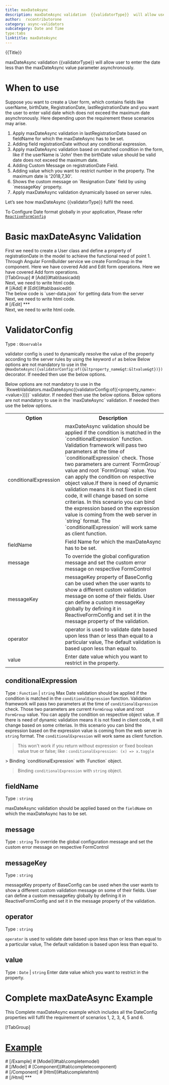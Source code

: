 ```yaml
---
title: maxDateAsync  
description: maxDateAsync validation  {{validatorType}}  will allow user to enter the date less than the maxDateAsync value parameter.
author:  rxcontributorone
category: async-validators
subcategory: Date and Time
type:tabs
linktitle: maxDateAsync
---
```


<div class="title-bar top_title"><p>{{Title}}</p></div> <div class="title-bar"><p>maxDateAsync validation  {{validatorType}}  will allow user to enter the date less than the maxDateAsync value parameter asynchronously.</p></div>

# When to use
Suppose you want to create a User form, which contains fields like userName, birthDate, RegistrationDate, lastRegistrationDate and you want the user to enter valid date which does not exceed the maximum date asynchronously. Here depending upon the requirement these scenarios may arise.

<ol class='showHideElement'>
<li>Apply maxDateAsync validation in lastRegistrationDate based on fieldName for which the maxDateAsync has to be set.</li>
<li>Adding field registrationDate without any conditional expression.</li>
<li>Apply maxDateAsync validation based on matched condition in the form, like if the userName is ‘John’ then the birthDate value should be valid date does not exceed the maximum date.</li>
<li>Adding Custom Message on registrationDate Field.</li>
<li>Adding value which you want to restrict number in the property. The maximum date is '2018,7,30'. </li>
<li>Shows the custom message on `Resignation Date` field by using `messageKey` property.</li>
<data-scope scope="['decorator','validator']">
<li>Apply maxDateAsync validation dynamically based on server rules.</li>
</data-scope>
</ol>
Let’s see how maxDateAsync {{validatorType}} fulfil the need.

To Configure Date format globally in your application, Please refer <a href="/api/reactive-form-config">`ReactiveFormConfig`</a>

# Basic maxDateAsync Validation

<data-scope scope="['decorator','template-driven-directives','template-driven-decorators']">
First we need to create a User class and define a property of registrationDate in the model to achieve the functional need of point 1.
<div component="app-code" key="maxDateAsync-add-model"></div> 
</data-scope>
Through Angular FormBuilder service we create FormGroup in the component.
<data-scope scope="['decorator']">
Here we have covered Add and Edit form operations. 
</data-scope>

<data-scope scope="['validator','template-driven-directives','template-driven-decorators']">
Here we have covered Add form operations. 
</data-scope>

<data-scope scope="['decorator']">
<div component="app-tabs" key="basic-operations"></div>
[!TabGroup]
# [Add](#tab\basicadd)
<div component="app-code" key="maxDateAsync-add-component"></div> 
Next, we need to write html code.
<div component="app-code" key="maxDateAsync-add-html"></div> 
<div component="app-example-runner" ref-component="app-maxDateAsync-add"></div>
# [/Add]
# [Edit](#tab\basicedit)
<div component="app-code" key="maxDateAsync-edit-component"></div> 
The below code is `user-data.json` for getting data from the server
<div component="app-code" key="maxDateAsync-edit-json"></div> 
Next, we need to write html code.
<div component="app-code" key="maxDateAsync-edit-html"></div> 
<div component="app-example-runner" ref-component="app-maxDateAsync-edit"></div>
# [/Edit]
***
</data-scope>

<data-scope scope="['validator','template-driven-directives','template-driven-decorators']">
<div component="app-code" key="maxDateAsync-add-component"></div> 
Next, we need to write html code.
<div component="app-code" key="maxDateAsync-add-html"></div> 
<div component="app-example-runner" ref-component="app-maxDateAsync-add"></div>
</data-scope>

# ValidatorConfig
Type : `Observable`

validator config is used to dynamically resolve the value of the property according to the server rules by using the keyword `of` as below 
<data-scope scope="['decorator']">
Below options are not mandatory to use in the `@maxDateAsync({validatorConfig:of({&ltproperty_name&gt:&ltvalue&gt})})` decorator. If needed then use the below options.
</data-scope>

<data-scope scope="['validator']">
Below options are not mandatory to use in the `RxwebValidators.maxDateAsync({validatorConfig:of({&ltproperty_name&gt:&ltvalue&gt})})` validator. If needed then use the below options.
</data-scope>

<data-scope scope="['template-driven-directives','template-driven-decorators']">
Below options are not mandatory to use in the `maxDateAsync` validation. If needed then use the below options.
</data-scope>

<table class="table table-bordered table-striped showHideElement">
<tr><th>Option</th><th>Description</th></tr>
<tr><td><a title="conditionalExpression">conditionalExpression</a></td><td>maxDateAsync validation should be applied if the condition is matched in the `conditionalExpression` function. Validation framework will pass two parameters at the time of `conditionalExpression` check. Those two parameters are current `FormGroup` value and root `FormGroup` value. You can apply the condition on respective object value.If there is need of dynamic validation means it is not fixed in client code, it will change based on some criterias. In this scenario you can bind the expression based on the expression value is coming from the web server in `string` format. The `conditionalExpression` will work same as client function.</td></tr>
<tr><td><a title="fieldName">fieldName</a></td><td>Field Name for which the maxDateAsync has to be set.</td></tr>
<tr><td><a title="message">message</a></td><td>To override the global configuration message and set the custom error message on respective FormControl</td></tr>
<tr><td><a title="messageKey">messageKey</a></td><td>messageKey property of BaseConfig can be used when the user wants to show a different custom validation message on some of their fields. User can define a custom messageKey globally by defining it in ReactiveFormConfig and set it in the message property of the validation.</td></tr>
<tr><td><a title="operator">operator</a></td><td>operator is used to validate date based upon less than or less than equal to a particular value, The default validation is based upon less than equal to.</td></tr>
<tr><td><a title="value">value</a></td><td>Enter date value which you want to restrict in the property. </td></tr>
</table>

## conditionalExpression 
Type :  `Function`  |  `string`
Max Date validation should be applied if the condition is matched in the `conditionalExpression` function. Validation framework will pass two parameters at the time of `conditionalExpression` check. Those two parameters are current `FormGroup` value and root `FormGroup` value. You can apply the condition on respective object value.
If there is need of dynamic validation means it is not fixed in client code, it will change based on some criterias. In this scenario you can bind the expression based on the expression value is coming from the web server in `string` format. The `conditionalExpression` will work same as client function.

> This won't work if you return without expression or fixed boolean value true or false; like : `conditionalExpression: (x) => x.toggle`

<data-scope scope="['validator','decorator']">
> Binding `conditionalExpression` with `Function` object.
<div component="app-code" key="maxDateAsync-conditionalExpressionExampleFunction-model"></div> 
</data-scope>

> Binding `conditionalExpression` with `string` object.
<div component="app-code" key="maxDateAsync-conditionalExpressionExampleString-model"></div> 

<div component="app-example-runner" ref-component="app-maxDateAsync-conditionalExpression" title="maxDateAsync {{validatorType}} with conditionalExpression" key="conditionalExpression"></div>

## fieldName 
Type :  `string` 

maxDateAsync validation should be applied based on the `fieldName` on which the maxDateAsync has to be set.

<div component="app-code" key="maxDateAsync-fieldNameExample-model"></div> 
<div component="app-example-runner" ref-component="app-maxDateAsync-fieldName" title="maxDateAsync {{validatorType}} with fieldName" key="fieldName"></div>

## message 
Type :  `string` 
To override the global configuration message and set the custom error message on respective FormControl 

<div component="app-code" key="maxDateAsync-messageExample-model"></div> 
<div component="app-example-runner" ref-component="app-maxDateAsync-message" title="maxDateAsync {{validatorType}} with message" key="message"></div>

## messageKey
Type : `string`

messageKey property of BaseConfig can be used when the user wants to show a different custom validation message on some of their fields. User can define a custom messageKey globally by defining it in ReactiveFormConfig and set it in the message property of the validation.

<div component="app-code" key="maxDateAsync-messageKeyExample-model"></div> 
<div component="app-example-runner" ref-component="app-maxDateAsync-messageKey" title="maxDateAsync {{validatorType}} with messageKey" key="messageKey"></div>

## operator
Type :  `string` 

`operator` is used to validate date based upon less than or less than equal to a particular value, The default validation is based upon less than equal to.

<div component="app-code" key="maxDateAsync-operatorExample-model"></div> 
<div component="app-example-runner" ref-component="app-maxDateAsync-operator" title="maxDateAsync {{validatorType}} with operator" key="operator"></div>

## value 
Type :  `Date` | `string` 
Enter date value which you want to restrict in the property. 

<div component="app-code" key="maxDateAsync-valueExample-model"></div> 
<div component="app-example-runner" ref-component="app-maxDateAsync-value" title="maxDateAsync {{validatorType}} with value" key="value"></div>

# Complete maxDateAsync Example

This Complete maxDateAsync example which includes all the DateConfig properties will fulfil the requirement of scenarios 1, 2, 3, 4, 5 and 6.

<div component="app-tabs" key="complete"></div>

[!TabGroup]
# [Example](#tab\completeexample)
<div component="app-example-runner" ref-component="app-maxDateAsync-complete"></div>
# [/Example]
<data-scope scope="['decorator','template-driven-directives','template-driven-decorators']">
# [Model](#tab\completemodel)
<div component="app-code" key="maxDateAsync-complete-model"></div> 
# [/Model]
</data-scope>
# [Component](#tab\completecomponent)
<div component="app-code" key="maxDateAsync-complete-component"></div> 
# [/Component]
# [Html](#tab\completehtml)
<div component="app-code" key="maxDateAsync-complete-html"></div> 
# [/Html]
***


